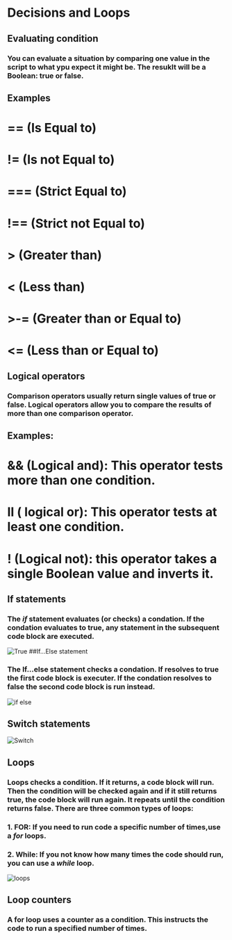 # Decisions and Loops
## Evaluating condition 
### You can evaluate a situation by comparing one value in the script to what ypu expect it might be. The resuklt will be a Boolean: true or false.
## Examples
# == (Is Equal to)
# != (Is not Equal to)
# === (Strict Equal to)
# !== (Strict not Equal to)
# > (Greater than)
# < (Less than)
# >-= (Greater than or Equal to)
# <= (Less than or Equal to) 
## Logical operators 
### Comparison operators usually return single values of true or false. Logical operators allow you to compare the results of more than one comparison operator.
## Examples:
# && (Logical and): This operator tests more than one condition.
# II ( logical or): This operator tests at least one condition.
# ! (Logical not): this operator takes a single Boolean value and inverts it.
## If statements
### The *if* statement evaluates (or checks) a condation. If the condation evaluates to true, any statement in the subsequent code block are executed.
![True](https://user-images.githubusercontent.com/70091044/92335319-baefd400-f09e-11ea-963c-0db32dbdd1be.PNG)
##If...Else statement
### The If...else statement checks a condation. If resolves to true the first code block is executer. If the condation resolves to false the second code block is run instead.
![if else](https://user-images.githubusercontent.com/70091044/92335404-4a958280-f09f-11ea-8ca7-ac662e95efa0.PNG)
## Switch statements
![Switch](https://user-images.githubusercontent.com/70091044/92381463-94b84b80-f113-11ea-83fc-80541ec8d6b0.PNG)
## Loops
### Loops checks a condition. If it returns, a code block will run. Then the condition will be checked again and if it still returns true, the code block will run again. It repeats until the condition returns false. There are three common types of loops:
### 1. FOR: If you need to run code a specific number of times,use a *for* loops.
### 2. While: If you not know how many times the code should run, you can use a *while* loop.
![loops](https://user-images.githubusercontent.com/70091044/92381755-190ace80-f114-11ea-92a8-a563e043d480.PNG)
## Loop counters
### A for loop uses a counter as a condition. This instructs the code to run a specified number of times.
